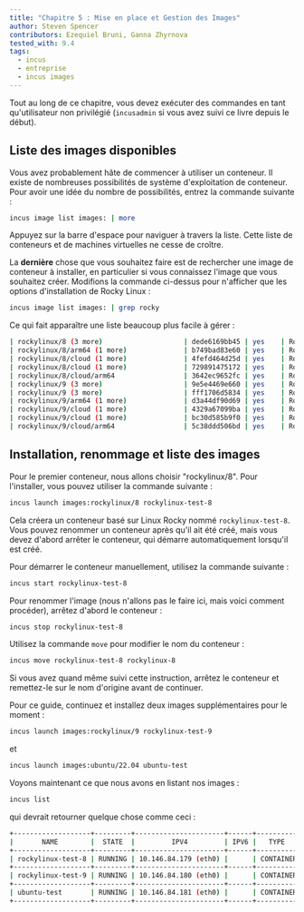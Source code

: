 ```yaml
---
title: "Chapitre 5 : Mise en place et Gestion des Images"
author: Steven Spencer
contributors: Ezequiel Bruni, Ganna Zhyrnova
tested_with: 9.4
tags:
  - incus
  - entreprise
  - incus images
---
```


Tout au long de ce chapitre, vous devez exécuter des commandes en tant qu'utilisateur non privilégié (`incusadmin` si vous avez suivi ce livre depuis le début).

## Liste des images disponibles

Vous avez probablement hâte de commencer à utiliser un conteneur. Il existe de nombreuses possibilités de système d'exploitation de conteneur. Pour avoir une idée du nombre de possibilités, entrez la commande suivante :

```bash
incus image list images: | more
```

Appuyez sur la barre d'espace pour naviguer à travers la liste. Cette liste de conteneurs et de machines virtuelles ne cesse de croître.

La **dernière** chose que vous souhaitez faire est de rechercher une image de conteneur à installer, en particulier si vous connaissez l’image que vous souhaitez créer. Modifions la commande ci-dessus pour n'afficher que les options d'installation de Rocky Linux :

```bash
incus image list images: | grep rocky
```

Ce qui fait apparaître une liste beaucoup plus facile à gérer :

```bash
| rockylinux/8 (3 more)                    | dede6169bb45 | yes    | Rockylinux 8 amd64 (20240903_05:18)        | x86_64       | VIRTUAL-MACHINE | 850.75MiB  | 2024/09/02 19:00 CDT |
| rockylinux/8/arm64 (1 more)              | b749bad83e60 | yes    | Rockylinux 8 arm64 (20240903_04:40)        | aarch64      | CONTAINER       | 125.51MiB  | 2024/09/02 19:00 CDT |
| rockylinux/8/cloud (1 more)              | 4fefd464d25d | yes    | Rockylinux 8 amd64 (20240903_05:18)        | x86_64       | VIRTUAL-MACHINE | 869.95MiB  | 2024/09/02 19:00 CDT |
| rockylinux/8/cloud (1 more)              | 729891475172 | yes    | Rockylinux 8 amd64 (20240903_05:18)        | x86_64       | CONTAINER       | 148.81MiB  | 2024/09/02 19:00 CDT |
| rockylinux/8/cloud/arm64                 | 3642ec9652fc | yes    | Rockylinux 8 arm64 (20240903_04:52)        | aarch64      | CONTAINER       | 144.84MiB  | 2024/09/02 19:00 CDT |
| rockylinux/9 (3 more)                    | 9e5e4469e660 | yes    | Rockylinux 9 amd64 (20240903_03:29)        | x86_64       | VIRTUAL-MACHINE | 728.60MiB  | 2024/09/02 19:00 CDT |
| rockylinux/9 (3 more)                    | fff1706d5834 | yes    | Rockylinux 9 amd64 (20240903_03:29)        | x86_64       | CONTAINER       | 111.25MiB  | 2024/09/02 19:00 CDT |
| rockylinux/9/arm64 (1 more)              | d3a44df90d69 | yes    | Rockylinux 9 arm64 (20240903_04:49)        | aarch64      | CONTAINER       | 107.18MiB  | 2024/09/02 19:00 CDT |
| rockylinux/9/cloud (1 more)              | 4329a67099ba | yes    | Rockylinux 9 amd64 (20240903_03:28)        | x86_64       | VIRTUAL-MACHINE | 749.29MiB  | 2024/09/02 19:00 CDT |
| rockylinux/9/cloud (1 more)              | bc30d585b9f0 | yes    | Rockylinux 9 amd64 (20240903_03:28)        | x86_64       | CONTAINER       | 127.16MiB  | 2024/09/02 19:00 CDT |
| rockylinux/9/cloud/arm64                 | 5c38ddd506bd | yes    | Rockylinux 9 arm64 (20240903_04:38)        | aarch64      | CONTAINER       | 122.87MiB  | 2024/09/02 19:00 CDT |
```

## Installation, renommage et liste des images

Pour le premier conteneur, nous allons choisir "rockylinux/8". Pour l'installer, vous pouvez utiliser la commande suivante :

```bash
incus launch images:rockylinux/8 rockylinux-test-8
```

Cela créera un conteneur basé sur Linux Rocky nommé `rockylinux-test-8`. Vous pouvez renommer un conteneur après qu'il ait été créé, mais vous devez d'abord arrêter le conteneur, qui démarre automatiquement lorsqu'il est créé.

Pour démarrer le conteneur manuellement, utilisez la commande suivante :

```bash
incus start rockylinux-test-8
```

Pour renommer l'image (nous n'allons pas le faire ici, mais voici comment procéder), arrêtez d'abord le conteneur :

```bash
incus stop rockylinux-test-8
```

Utilisez la commande `move` pour modifier le nom du conteneur :

```bash
incus move rockylinux-test-8 rockylinux-8
```

Si vous avez quand même suivi cette instruction, arrêtez le conteneur et remettez-le sur le nom d'origine avant de continuer.

Pour ce guide, continuez et installez deux images supplémentaires pour le moment :

```bash
incus launch images:rockylinux/9 rockylinux-test-9
```

et

```bash
incus launch images:ubuntu/22.04 ubuntu-test
```

Voyons maintenant ce que nous avons en listant nos images :

```bash
incus list
```

qui devrait retourner quelque chose comme ceci :

```bash
+-------------------+---------+----------------------+------+-----------+-----------+
|       NAME        |  STATE  |         IPV4         | IPV6 |   TYPE    | SNAPSHOTS |
+-------------------+---------+----------------------+------+-----------+-----------+
| rockylinux-test-8 | RUNNING | 10.146.84.179 (eth0) |      | CONTAINER | 0         |
+-------------------+---------+----------------------+------+-----------+-----------+
| rockylinux-test-9 | RUNNING | 10.146.84.180 (eth0) |      | CONTAINER | 0         |
+-------------------+---------+----------------------+------+-----------+-----------+
| ubuntu-test       | RUNNING | 10.146.84.181 (eth0) |      | CONTAINER | 0         |
+-------------------+---------+----------------------+------+-----------+-----------+
```
